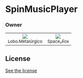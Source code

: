 # SpinMusicPlayer

### Owner

<table>
<tr>
<td align="center">
<a href="https://github.com/LoboMetalurgico"><img src="https://avatars.githubusercontent.com/u/43734867?s=128&v=4" witdh="115"><br><sub>Lobo Metalúrgico</sub></a>
</td>
<td align="center">
<a href="https://github.com/emanuelfranklyn"><img src="https://avatars.githubusercontent.com/u/44732812?s=128&v=4" witdh="115"><br><sub>Space_Fox</sub></a>
</td>
</tr>
</table>

## License

[See the license](https://github.com/SpinApps/SpinMusicPlayerDesktop/blob/main/LICENSE)
